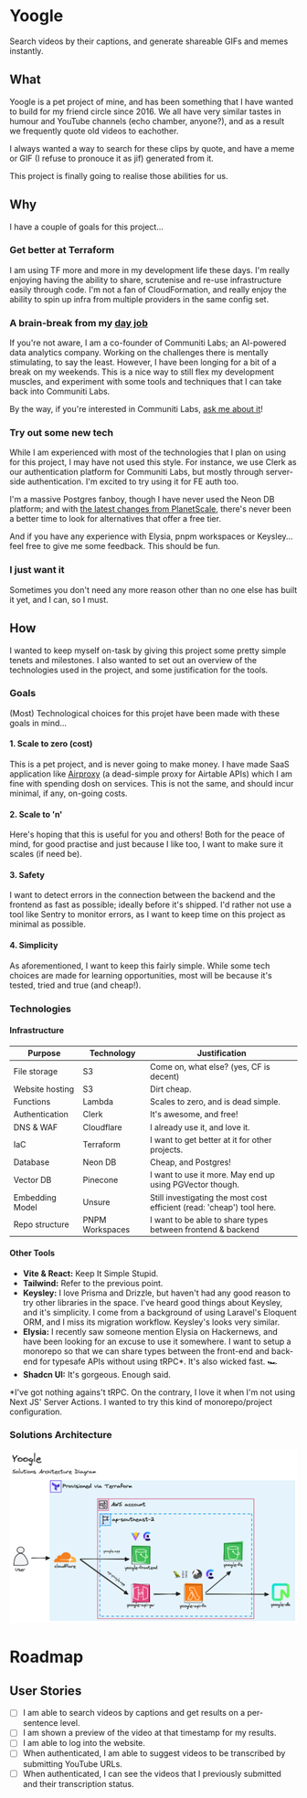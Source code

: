 # Yoogle

Search videos by their captions, and generate shareable GIFs and memes instantly.

## What

Yoogle is a pet project of mine, and has been something that I have wanted to build for my friend circle since 2016. We all have very similar tastes in humour and YouTube channels (echo chamber, anyone?), and as a result we frequently quote old videos to eachother.

I always wanted a way to search for these clips by quote, and have a meme or GIF (I refuse to pronouce it as jif) generated from it.

This project is finally going to realise those abilities for us.

## Why

I have a couple of goals for this project...

### Get better at Terraform

I am using TF more and more in my development life these days. I'm really enjoying having the ability to share, scrutenise and re-use infrastructure easily through code. I'm not a fan of CloudFormation, and really enjoy the ability to spin up infra from multiple providers in the same config set.

### A brain-break from my [day job](https://www.communitilabs.com)

If you're not aware, I am a co-founder of Communiti Labs; an AI-powered data analytics company. Working on the challenges there is mentally stimulating, to say the least. However, I have been longing for a bit of a break on my weekends. This is a nice way to still flex my development muscles, and experiment with some tools and techniques that I can take back into Communiti Labs.

By the way, if you're interested in Communiti Labs, [ask me about it](https://linkedin.com/in/danferg)!

### Try out some new tech

While I am experienced with most of the technologies that I plan on using for this project, I may have not used this style. For instance, we use Clerk as our authentication platform for Communiti Labs, but mostly through server-side authentication. I'm excited to try using it for FE auth too.

I'm a massive Postgres fanboy, though I have never used the Neon DB platform; and with [the latest changes from PlanetScale](https://planetscale.com/blog/planetscale-forever), there's never been a better time to look for alternatives that offer a free tier.

And if you have any experience with Elysia, pnpm workspaces or Keysley... feel free to give me some feedback. This should be fun.

### I just want it

Sometimes you don't need any more reason other than no one else has built it yet, and I can, so I must.

## How

I wanted to keep myself on-task by giving this project some pretty simple tenets and milestones. I also wanted to set out an overview of the technologies used in the project, and some justification for the tools.

### Goals

(Most) Technological choices for this projet have been made with these goals in mind...

#### 1. Scale to zero (cost)

This is a pet project, and is never going to make money. I have made SaaS application like [Airproxy](https://airproxy.app/) (a dead-simple proxy for Airtable APIs) which I am fine with spending dosh on services. This is not the same, and should incur minimal, if any, on-going costs.

#### 2. Scale to 'n'

Here's hoping that this is useful for you and others! Both for the peace of mind, for good practise and just because I like too, I want to make sure it scales (if need be).

#### 3. Safety

I want to detect errors in the connection between the backend and the frontend as fast as possible; ideally before it's shipped. I'd rather not use a tool like Sentry to monitor errors, as I want to keep time on this project as minimal as possible.

#### 4. Simplicity

As aforementioned, I want to keep this fairly simple. While some tech choices are made for learning opportunities, most will be because it's tested, tried and true (and cheap!).

### Technologies

#### Infrastructure

| Purpose         | Technology      | Justification                                                          |
| --------------- | --------------- | ---------------------------------------------------------------------- |
| File storage    | S3              | Come on, what else? (yes, CF is decent)                                |
| Website hosting | S3              | Dirt cheap.                                                            |
| Functions       | Lambda          | Scales to zero, and is dead simple.                                    |
| Authentication  | Clerk           | It's awesome, and free!                                                |
| DNS & WAF       | Cloudflare      | I already use it, and love it.                                         |
| IaC             | Terraform       | I want to get better at it for other projects.                         |
| Database        | Neon DB         | Cheap, and Postgres!                                                   |
| Vector DB       | Pinecone        | I want to use it more. May end up using PGVector though.               |
| Embedding Model | Unsure          | Still investigating the most cost efficient (read: 'cheap') tool here. |
| Repo structure  | PNPM Workspaces | I want to be able to share types between frontend & backend            |

#### Other Tools

- **Vite & React:** Keep It Simple Stupid.
- **Tailwind:** Refer to the previous point.
- **Keysley:** I love Prisma and Drizzle, but haven't had any good reason to try other libraries in the space. I've heard good things about Keysley, and it's simplicity. I come from a background of using Laravel's Eloquent ORM, and I miss its migration workflow. Keysley's looks very similar.
- **Elysia:** I recently saw someone mention Elysia on Hackernews, and have been looking for an excuse to use it somewhere. I want to setup a monorepo so that we can share types between the front-end and back-end for typesafe APIs without using tRPC\*. It's also wicked fast. 🏎️
- **Shadcn UI:** It's gorgeous. Enough said.

\*I've got nothing agains't tRPC. On the contrary, I love it when I'm not using Next JS' Server Actions. I wanted to try this kind of monorepo/project configuration.

### Solutions Architecture

![Yoogle solutions architecture design](https://github.com/danielferguson/yoogle/blob/main/assets/yoogle-solutions-architecture-design.png?raw=true)

# Roadmap

## User Stories

- [ ] I am able to search videos by captions and get results on a per-sentence level.
- [ ] I am shown a preview of the video at that timestamp for my results.
- [ ] I am able to log into the website.
- [ ] When authenticated, I am able to suggest videos to be transcribed by submitting YouTube URLs.
- [ ] When authenticated, I can see the videos that I previously submitted and their transcription status.
